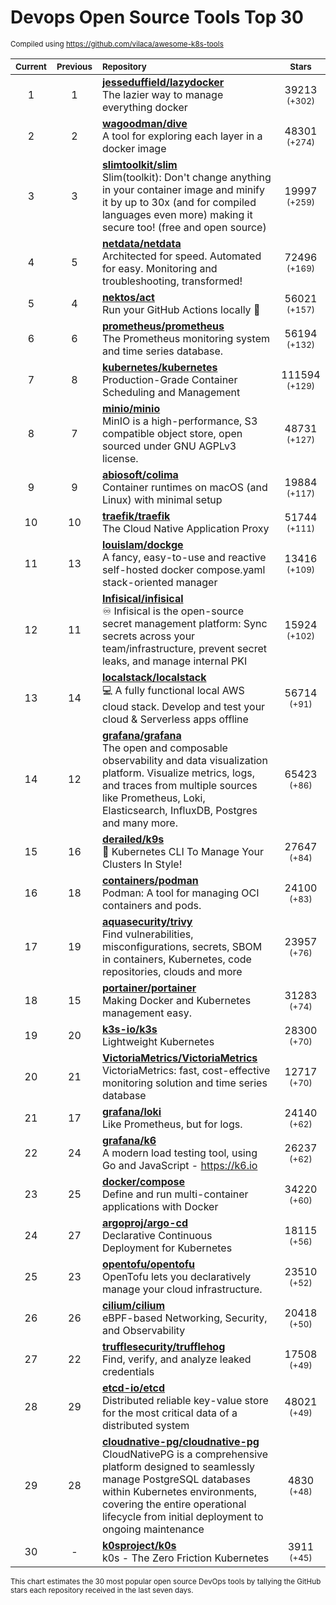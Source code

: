 # Devops Open Source Tools Top 30
<sup>Compiled using https://github.com/vilaca/awesome-k8s-tools</sup>
<div align="center">

|<sub>Current</sub>|<sub>Previous</sub>|<sub>Repository</sub>|<sub>Stars</sub>|
|:---:|:---:|:---|:---:|
|1|1|[**jesseduffield/lazydocker**](https://github.com/jesseduffield/lazydocker)<br/>The lazier way to manage everything docker|39213 <sup>(+302)</sup>|
|2|2|[**wagoodman/dive**](https://github.com/wagoodman/dive)<br/>A tool for exploring each layer in a docker image|48301 <sup>(+274)</sup>|
|3|3|[**slimtoolkit/slim**](https://github.com/slimtoolkit/slim)<br/>Slim(toolkit): Don't change anything in your container image and minify it by up to 30x (and for compiled languages even more) making it secure too! (free and open source)|19997 <sup>(+259)</sup>|
|4|5|[**netdata/netdata**](https://github.com/netdata/netdata)<br/>Architected for speed. Automated for easy. Monitoring and troubleshooting, transformed!|72496 <sup>(+169)</sup>|
|5|4|[**nektos/act**](https://github.com/nektos/act)<br/>Run your GitHub Actions locally 🚀|56021 <sup>(+157)</sup>|
|6|6|[**prometheus/prometheus**](https://github.com/prometheus/prometheus)<br/>The Prometheus monitoring system and time series database.|56194 <sup>(+132)</sup>|
|7|8|[**kubernetes/kubernetes**](https://github.com/kubernetes/kubernetes)<br/>Production-Grade Container Scheduling and Management|111594 <sup>(+129)</sup>|
|8|7|[**minio/minio**](https://github.com/minio/minio)<br/>MinIO is a high-performance, S3 compatible object store, open sourced under GNU AGPLv3 license.|48731 <sup>(+127)</sup>|
|9|9|[**abiosoft/colima**](https://github.com/abiosoft/colima)<br/>Container runtimes on macOS (and Linux) with minimal setup|19884 <sup>(+117)</sup>|
|10|10|[**traefik/traefik**](https://github.com/traefik/traefik)<br/>The Cloud Native Application Proxy|51744 <sup>(+111)</sup>|
|11|13|[**louislam/dockge**](https://github.com/louislam/dockge)<br/>A fancy, easy-to-use and reactive self-hosted docker compose.yaml stack-oriented manager|13416 <sup>(+109)</sup>|
|12|11|[**Infisical/infisical**](https://github.com/Infisical/infisical)<br/>♾ Infisical is the open-source secret management platform: Sync secrets across your team/infrastructure, prevent secret leaks, and manage internal PKI|15924 <sup>(+102)</sup>|
|13|14|[**localstack/localstack**](https://github.com/localstack/localstack)<br/>💻 A fully functional local AWS cloud stack. Develop and test your cloud & Serverless apps offline|56714 <sup>(+91)</sup>|
|14|12|[**grafana/grafana**](https://github.com/grafana/grafana)<br/>The open and composable observability and data visualization platform. Visualize metrics, logs, and traces from multiple sources like Prometheus, Loki, Elasticsearch, InfluxDB, Postgres and many more. |65423 <sup>(+86)</sup>|
|15|16|[**derailed/k9s**](https://github.com/derailed/k9s)<br/>🐶 Kubernetes CLI To Manage Your Clusters In Style!|27647 <sup>(+84)</sup>|
|16|18|[**containers/podman**](https://github.com/containers/podman)<br/>Podman: A tool for managing OCI containers and pods.|24100 <sup>(+83)</sup>|
|17|19|[**aquasecurity/trivy**](https://github.com/aquasecurity/trivy)<br/>Find vulnerabilities, misconfigurations, secrets, SBOM in containers, Kubernetes, code repositories, clouds and more|23957 <sup>(+76)</sup>|
|18|15|[**portainer/portainer**](https://github.com/portainer/portainer)<br/>Making Docker and Kubernetes management easy.|31283 <sup>(+74)</sup>|
|19|20|[**k3s-io/k3s**](https://github.com/k3s-io/k3s)<br/>Lightweight Kubernetes|28300 <sup>(+70)</sup>|
|20|21|[**VictoriaMetrics/VictoriaMetrics**](https://github.com/VictoriaMetrics/VictoriaMetrics)<br/>VictoriaMetrics: fast, cost-effective monitoring solution and time series database|12717 <sup>(+70)</sup>|
|21|17|[**grafana/loki**](https://github.com/grafana/loki)<br/>Like Prometheus, but for logs.|24140 <sup>(+62)</sup>|
|22|24|[**grafana/k6**](https://github.com/grafana/k6)<br/>A modern load testing tool, using Go and JavaScript - https://k6.io|26237 <sup>(+62)</sup>|
|23|25|[**docker/compose**](https://github.com/docker/compose)<br/>Define and run multi-container applications with Docker|34220 <sup>(+60)</sup>|
|24|27|[**argoproj/argo-cd**](https://github.com/argoproj/argo-cd)<br/>Declarative Continuous Deployment for Kubernetes|18115 <sup>(+56)</sup>|
|25|23|[**opentofu/opentofu**](https://github.com/opentofu/opentofu)<br/>OpenTofu lets you declaratively manage your cloud infrastructure.|23510 <sup>(+52)</sup>|
|26|26|[**cilium/cilium**](https://github.com/cilium/cilium)<br/>eBPF-based Networking, Security, and Observability|20418 <sup>(+50)</sup>|
|27|22|[**trufflesecurity/trufflehog**](https://github.com/trufflesecurity/trufflehog)<br/>Find, verify, and analyze leaked credentials|17508 <sup>(+49)</sup>|
|28|29|[**etcd-io/etcd**](https://github.com/etcd-io/etcd)<br/>Distributed reliable key-value store for the most critical data of a distributed system|48021 <sup>(+49)</sup>|
|29|28|[**cloudnative-pg/cloudnative-pg**](https://github.com/cloudnative-pg/cloudnative-pg)<br/>CloudNativePG is a comprehensive platform designed to seamlessly manage PostgreSQL databases within Kubernetes environments, covering the entire operational lifecycle from initial deployment to ongoing maintenance|4830 <sup>(+48)</sup>|
|30|-|[**k0sproject/k0s**](https://github.com/k0sproject/k0s)<br/>k0s - The Zero Friction Kubernetes|3911 <sup>(+45)</sup>|


</div>

<sub>This chart estimates the 30 most popular open source DevOps tools by tallying the GitHub stars each repository received in the last seven days.</sub>
